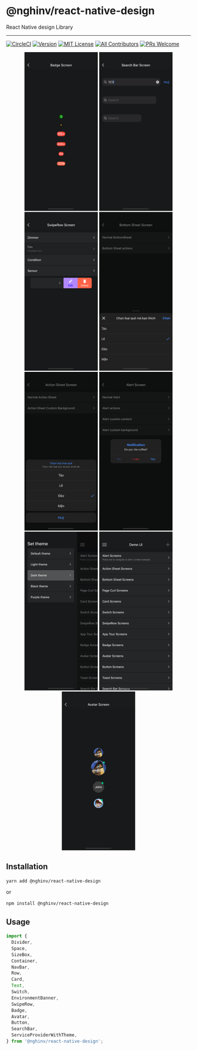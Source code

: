 # @nghinv/react-native-design

React Native design Library

---

[![CircleCI](https://circleci.com/gh/nghinv-software/react-native-design.svg?style=svg)](https://circleci.com/gh/nghinv-software/react-native-design)
[![Version][version-badge]][package]
[![MIT License][license-badge]][license]
[![All Contributors][all-contributors-badge]][all-contributors]
[![PRs Welcome][prs-welcome-badge]][prs-welcome]

<p align="center">
<img src="./assets/1.png" width="200"/>
<img src="./assets/2.png" width="200"/>
<img src="./assets/3.png" width="200"/>
<img src="./assets/4.png" width="200"/>
<img src="./assets/5.png" width="200"/>
<img src="./assets/6.png" width="200"/>
<img src="./assets/7.png" width="200"/>
<img src="./assets/8.png" width="200"/>
<img src="./assets/9.png" width="200"/>
</p>

## Installation

```sh
yarn add @nghinv/react-native-design
```

or 

```sh
npm install @nghinv/react-native-design
```

## Usage

```js
import {
  Divider,
  Space,
  SizeBox,
  Container,
  NavBar,
  Row,
  Card,
  Text,
  Switch,
  EnvironmentBanner,
  SwipeRow,
  Badge,
  Avatar,
  Button,
  SearchBar,
  ServiceProviderWithTheme,
} from '@nghinv/react-native-design';
```

[version-badge]: https://img.shields.io/npm/v/@nghinv/react-native-design.svg?style=flat-square
[package]: https://www.npmjs.com/package/@nghinv/react-native-design
[license-badge]: https://img.shields.io/npm/l/@nghinv/react-native-design.svg?style=flat-square
[license]: https://opensource.org/licenses/MIT
[all-contributors-badge]: https://img.shields.io/badge/all_contributors-1-orange.svg?style=flat-square
[all-contributors]: #contributors
[prs-welcome-badge]: https://img.shields.io/badge/PRs-welcome-brightgreen.svg?style=flat-square
[prs-welcome]: http://makeapullrequest.com
